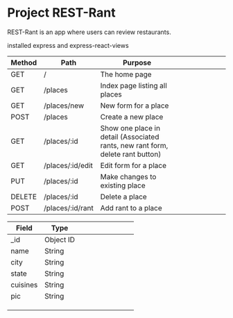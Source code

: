 # Project REST-Rant

REST-Rant is an app where users can review restaurants.

installed express and express-react-views

| Method | Path             | Purpose                                                                         |   |   |   |   |   |   |   |
|--------|------------------|---------------------------------------------------------------------------------|---|---|---|---|---|---|---|
| GET    | /                | The home page                                                                   |   |   |   |   |   |   |   |
| GET    | /places          | Index page listing all places                                                   |   |   |   |   |   |   |   |
| GET    | /places/new      | New form for a place                                                            |   |   |   |   |   |   |   |
| POST   | /places          | Create a new place                                                              |   |   |   |   |   |   |   |
| GET    | /places/:id      | Show one place in detail (Associated rants, new rant form, delete rant button)  |   |   |   |   |   |   |   |
| GET    | /places/:id/edit | Edit form for a place                                                           |   |   |   |   |   |   |   |
| PUT    | /places/:id      | Make changes to existing place                                                  |   |   |   |   |   |   |   |
| DELETE | /places/:id      | Delete a place                                                                  |   |   |   |   |   |   |   |
| POST   | /places/:id/rant | Add rant to a place                                                             |   |   |   |   |   |   |   |

| Field    | Type       |   |   |   |   |   |   |   |   |
|----------|------------|---|---|---|---|---|---|---|---|
| _id      | Object ID  |   |   |   |   |   |   |   |   |
| name     | String     |   |   |   |   |   |   |   |   |
| city     | String     |   |   |   |   |   |   |   |   |
| state    | String     |   |   |   |   |   |   |   |   |
| cuisines | String     |   |   |   |   |   |   |   |   |
| pic      | String     |   |   |   |   |   |   |   |   |
|          |            |   |   |   |   |   |   |   |   |
|          |            |   |   |   |   |   |   |   |   |
|          |            |   |   |   |   |   |   |   |   |